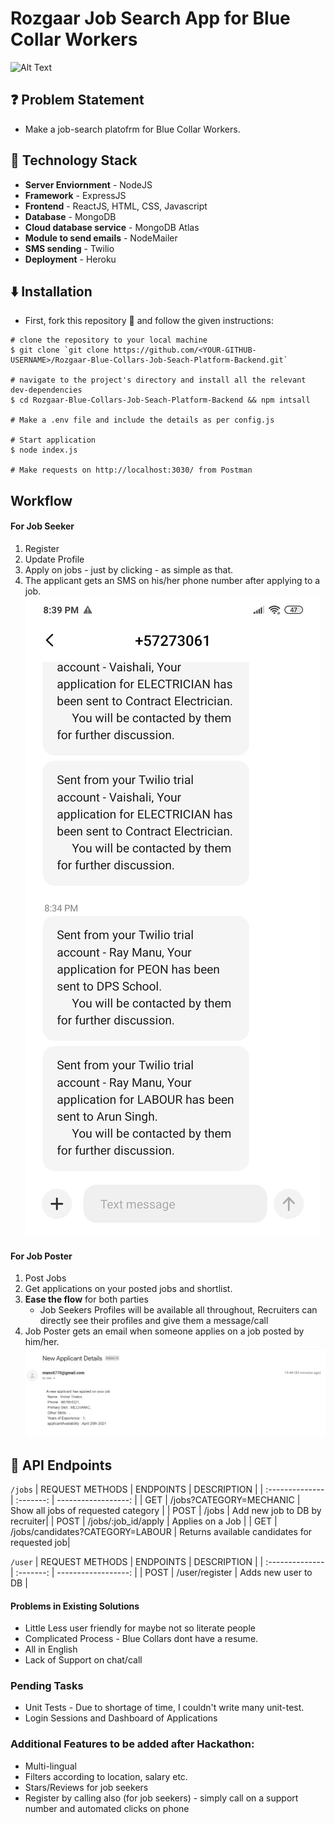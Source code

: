 # Rozgaar Job Search App for Blue Collar Workers

![Alt Text](https://media.giphy.com/media/A8pRmkexvl9jCdzS5D/giphy.gif)

## ❓ Problem Statement

- Make a job-search platofrm for Blue Collar Workers.

## 🚧 Technology Stack

- **Server Enviornment** - NodeJS
- **Framework** - ExpressJS
- **Frontend** - ReactJS, HTML, CSS, Javascript
- **Database** - MongoDB
- **Cloud database service** - MongoDB Atlas
- **Module to send emails** - NodeMailer
- **SMS sending** - Twilio
- **Deployment** - Heroku

## ⬇️ Installation

- First, fork this repository 🍴 and follow the given instructions:

```
# clone the repository to your local machine
$ git clone `git clone https://github.com/<YOUR-GITHUB-USERNAME>/Rozgaar-Blue-Collars-Job-Seach-Platform-Backend.git`

# navigate to the project's directory and install all the relevant dev-dependencies
$ cd Rozgaar-Blue-Collars-Job-Seach-Platform-Backend && npm intsall

# Make a .env file and include the details as per config.js

# Start application
$ node index.js

# Make requests on http://localhost:3030/ from Postman
```

## Workflow

#### For Job Seeker

1. Register
2. Update Profile
3. Apply on jobs - just by clicking - as simple as that.
4. The applicant gets an SMS on his/her phone number after applying to a job.
   ![SMS TO APPLICANT](https://github.com/Manvityagi/Rozgaar-Blue-Collars-Job-Seach-Platform-Backend/raw/master/assets/msgToApplicant.jpg)

#### For Job Poster

1. Post Jobs
2. Get applications on your posted jobs and shortlist.
3. **Ease the flow** for both parties
   - Job Seekers Profiles will be available all throughout, Recruiters can directly see their profiles and give them a message/call
4. Job Poster gets an email when someone applies on a job posted by him/her.
   ![MAIL TO RECRUITER](https://github.com/Manvityagi/Rozgaar-Blue-Collars-Job-Seach-Platform-Backend/raw/master/assets/recruiterMail.PNG)

## 🔨 API Endpoints

`/jobs`
| REQUEST METHODS | ENDPOINTS | DESCRIPTION |
| :-------------- | :-------: | ------------------: |
| GET | /jobs?CATEGORY=MECHANIC | Show all jobs of requested category |
| POST | /jobs | Add new job to DB by recruiter|
| POST | /jobs/:job_id/apply | Applies on a Job |
| GET | /jobs/candidates?CATEGORY=LABOUR | Returns available candidates for requested job|

`/user`
| REQUEST METHODS | ENDPOINTS | DESCRIPTION |
| :-------------- | :-------: | ------------------: |
| POST | /user/register | Adds new user to DB |

#### Problems in Existing Solutions

- Little Less user friendly for maybe not so literate people
- Complicated Process - Blue Collars dont have a resume.
- All in English
- Lack of Support on chat/call

### Pending Tasks

- Unit Tests - Due to shortage of time, I couldn't write many unit-test.
- Login Sessions and Dashboard of Applications

### Additional Features to be added after Hackathon:

- Multi-lingual
- Filters according to location, salary etc.
- Stars/Reviews for job seekers
- Register by calling also (for job seekers) - simply call on a support number and automated clicks on phone
